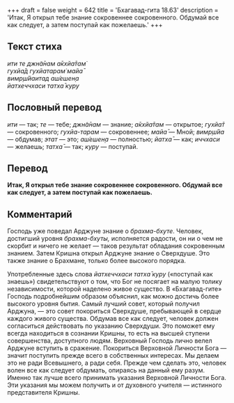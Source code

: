 +++
draft = false
weight = 642
title = 'Бхагавад-гита 18.63'
description = 'Итак, Я открыл тебе знание сокровеннее сокровенного. Обдумай все как следует, а затем поступай как пожелаешь.'
+++

## Текст стиха

_ити те джн̃а̄нам а̄кхйа̄там̇  
гухйа̄д гухйатарам̇ майа̄  
вимр̣ш́йаитад аш́ешен̣а  
йатхеччхаси татха̄ куру_

## Пословный перевод

_ити_ — так; _те_ — тебе; _джн̃а̄нам_ — знание; _а̄кхйа̄там_ — открытое; _гухйа̄т_ — сокровенного; _гухйа_\-_тарам_ — сокровеннее; _майа̄_ — Мной; _вимр̣ш́йа_ — обдумав; _этат_ — это; _аш́ешен̣а_ — полностью; _йатха̄_ — как; _иччхаси_ — желаешь; _татха̄_ — так; _куру_ — поступай.

## Перевод

**Итак, Я открыл тебе знание сокровеннее сокровенного. Обдумай все как следует, а затем поступай как пожелаешь.**

## Комментарий

Господь уже поведал Арджуне знание о _брахма-бхуте_. Человек, достигший уровня _брахма-бхуты,_ исполняется радости, он ни о чем не скорбит и ничего не желает — таков результат обладания сокровенным знанием. Затем Кришна открыл Арджуне знание о Сверхдуше. Это также знание о Брахмане, только более высокого порядка.

Употребленные здесь слова _йатхеччхаси татха̄ куру_ («поступай как знаешь») свидетельствуют о том, что Бог не посягает на малую толику независимости, которой наделено живое существо. В «Бхагавад-гите» Господь подробнейшим образом объяснил, как можно достичь более высокого уровня бытия. Самый лучший совет, который получил Арджуна, — это совет покориться Сверхдуше, пребывающей в сердце каждого живого существа. Обдумав все как следует, человек должен согласиться действовать по указанию Сверхдуши. Это поможет ему всегда находиться в сознании Кришны, то есть на высшей ступени совершенства, доступного людям. Верховный Господь лично велел Арджуне вступить в сражение. Покориться Верховной Личности Бога — значит поступить прежде всего в собственных интересах. Мы делаем это не ради Всевышнего, а ради себя. Прежде чем сделать это, человек волен все как следует обдумать, опираясь на данный ему разум. Именно так лучше всего принимать указания Верховной Личности Бога. Эти указания мы можем получить и от духовного учителя — истинного представителя Кришны.
